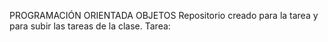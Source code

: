 PROGRAMACIÓN ORIENTADA OBJETOS 
Repositorio creado para la tarea y para subir las tareas de la clase.
Tarea:

